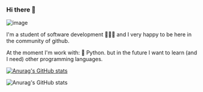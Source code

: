 ### Hi there 👋

![image](https://user-images.githubusercontent.com/69158247/115067470-fb2df500-9ebe-11eb-978b-bce8fb62bac1.png)

I'm a student of software development 👨🏼‍🎓 and I very happy to be here in the community of github.

At the moment I'm work with: 🔵 Python.
but in the future I want to learn (and I need) other programming languages.

[![Anurag's GitHub stats](https://github-readme-stats.vercel.app/api?username=l9dson-wq)](https://github.com/anuraghazra/github-readme-stats)

![Anurag's GitHub stats](https://github-readme-stats.vercel.app/api?username=l9dson-wq&show_icons=true&theme=tokyonight)
